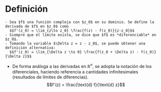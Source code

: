 # Definición
	- Sea $f$ una función compleja con $z_0$ en su dominio. Se define la derivada de $f$ en $z_0$ como
	  $$f'(z_0) = \lim_{z\to z_0} \frac{f(z) - f(z_0)}{z-z_0}$$
	- Siempre que el límite exista, se dice que $f$ es *diferenciable* en $z_0$.
	- Tomando la variable $\Delta z = z - z_0$, se puede obtener una definición alternativa:
	  $$f'(z_0) = \lim_{\Delta z \to 0} \frac{f(z_0 + \Delta z) - f(z_0)}{\Delta z}$$
- De forma análoga a las derivadas en $\mathbb{R}^n$, se adopta la notación de los diferenciales, haciendo referencia a cantidades infinitesimales (resultados de límites de diferencias).
  $$f'(z) = \frac{\text{d} f}{\text{d} z}$$